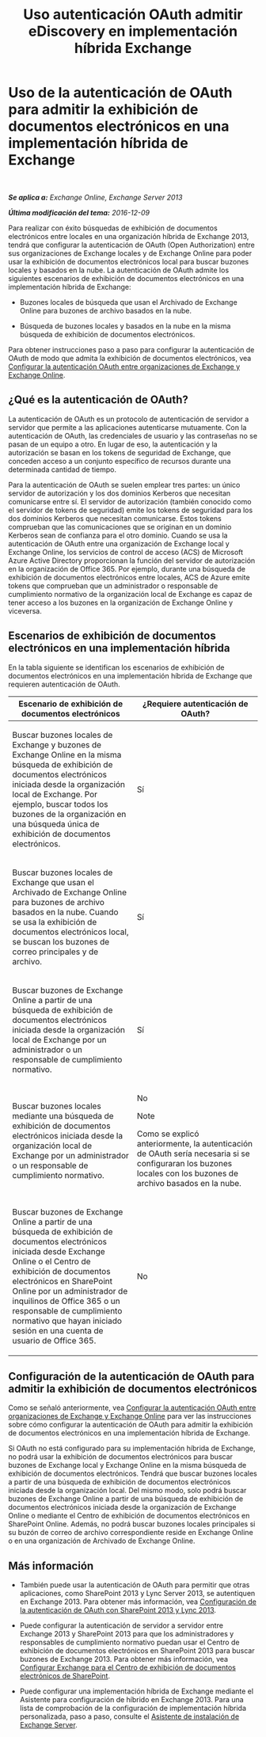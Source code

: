 ﻿---
title: 'Uso autenticación OAuth admitir eDiscovery en implementación híbrida Exchange'
TOCTitle: Uso de la autenticación de OAuth para admitir la exhibición de documentos electrónicos en una implementación híbrida de Exchange
ms:assetid: b069f8db-fbe1-4047-ad97-d00172ee6a12
ms:mtpsurl: https://technet.microsoft.com/es-es/library/Dn497703(v=EXCHG.150)
ms:contentKeyID: 61292930
ms.date: 05/22/2018
mtps_version: v=EXCHG.150
ms.translationtype: MT
---

# Uso de la autenticación de OAuth para admitir la exhibición de documentos electrónicos en una implementación híbrida de Exchange

 

_**Se aplica a:** Exchange Online, Exchange Server 2013_

_**Última modificación del tema:** 2016-12-09_

Para realizar con éxito búsquedas de exhibición de documentos electrónicos entre locales en una organización híbrida de Exchange 2013, tendrá que configurar la autenticación de OAuth (Open Authorization) entre sus organizaciones de Exchange locales y de Exchange Online para poder usar la exhibición de documentos electrónicos local para buscar buzones locales y basados en la nube. La autenticación de OAuth admite los siguientes escenarios de exhibición de documentos electrónicos en una implementación híbrida de Exchange:

  - Buzones locales de búsqueda que usan el Archivado de Exchange Online para buzones de archivo basados en la nube.

  - Búsqueda de buzones locales y basados en la nube en la misma búsqueda de exhibición de documentos electrónicos.

Para obtener instrucciones paso a paso para configurar la autenticación de OAuth de modo que admita la exhibición de documentos electrónicos, vea [Configurar la autenticación OAuth entre organizaciones de Exchange y Exchange Online](configure-oauth-authentication-between-exchange-and-exchange-online-organizations-exchange-2013-help.md).

## ¿Qué es la autenticación de OAuth?

La autenticación de OAuth es un protocolo de autenticación de servidor a servidor que permite a las aplicaciones autenticarse mutuamente. Con la autenticación de OAuth, las credenciales de usuario y las contraseñas no se pasan de un equipo a otro. En lugar de eso, la autenticación y la autorización se basan en los tokens de seguridad de Exchange, que conceden acceso a un conjunto específico de recursos durante una determinada cantidad de tiempo.

Para la autenticación de OAuth se suelen emplear tres partes: un único servidor de autorización y los dos dominios Kerberos que necesitan comunicarse entre sí. El servidor de autorización (también conocido como el servidor de tokens de seguridad) emite los tokens de seguridad para los dos dominios Kerberos que necesitan comunicarse. Estos tokens comprueban que las comunicaciones que se originan en un dominio Kerberos sean de confianza para el otro dominio. Cuando se usa la autenticación de OAuth entre una organización de Exchange local y Exchange Online, los servicios de control de acceso (ACS) de Microsoft Azure Active Directory proporcionan la función del servidor de autorización en la organización de Office 365. Por ejemplo, durante una búsqueda de exhibición de documentos electrónicos entre locales, ACS de Azure emite tokens que comprueban que un administrador o responsable de cumplimiento normativo de la organización local de Exchange es capaz de tener acceso a los buzones en la organización de Exchange Online y viceversa.

## Escenarios de exhibición de documentos electrónicos en una implementación híbrida

En la tabla siguiente se identifican los escenarios de exhibición de documentos electrónicos en una implementación híbrida de Exchange que requieren autenticación de OAuth.


<table>
<colgroup>
<col style="width: 50%" />
<col style="width: 50%" />
</colgroup>
<thead>
<tr class="header">
<th>Escenario de exhibición de documentos electrónicos</th>
<th>¿Requiere autenticación de OAuth?</th>
</tr>
</thead>
<tbody>
<tr class="odd">
<td><p>Buscar buzones locales de Exchange y buzones de Exchange Online en la misma búsqueda de exhibición de documentos electrónicos iniciada desde la organización local de Exchange. Por ejemplo, buscar todos los buzones de la organización en una búsqueda única de exhibición de documentos electrónicos.</p></td>
<td><p>Sí</p></td>
</tr>
<tr class="even">
<td><p>Buscar buzones locales de Exchange que usan el Archivado de Exchange Online para buzones de archivo basados en la nube. Cuando se usa la exhibición de documentos electrónicos local, se buscan los buzones de correo principales y de archivo.</p></td>
<td><p>Sí</p></td>
</tr>
<tr class="odd">
<td><p>Buscar buzones de Exchange Online a partir de una búsqueda de exhibición de documentos electrónicos iniciada desde la organización local de Exchange por un administrador o un responsable de cumplimiento normativo.</p></td>
<td><p>Sí</p></td>
</tr>
<tr class="even">
<td><p>Buscar buzones locales mediante una búsqueda de exhibición de documentos electrónicos iniciada desde la organización local de Exchange por un administrador o un responsable de cumplimiento normativo.</p></td>
<td><p>No</p>

> [!NOTE]
> Como se explicó anteriormente, la autenticación de OAuth sería necesaria si se configuraran los buzones locales con los buzones de archivo basados en la nube.


</td>
</tr>
<tr class="odd">
<td><p>Buscar buzones de Exchange Online a partir de una búsqueda de exhibición de documentos electrónicos iniciada desde Exchange Online o el Centro de exhibición de documentos electrónicos en SharePoint Online por un administrador de inquilinos de Office 365 o un responsable de cumplimiento normativo que hayan iniciado sesión en una cuenta de usuario de Office 365.</p></td>
<td><p>No</p></td>
</tr>
</tbody>
</table>


## Configuración de la autenticación de OAuth para admitir la exhibición de documentos electrónicos

Como se señaló anteriormente, vea [Configurar la autenticación OAuth entre organizaciones de Exchange y Exchange Online](configure-oauth-authentication-between-exchange-and-exchange-online-organizations-exchange-2013-help.md) para ver las instrucciones sobre cómo configurar la autenticación de OAuth para admitir la exhibición de documentos electrónicos en una implementación híbrida de Exchange.

Si OAuth no está configurado para su implementación híbrida de Exchange, no podrá usar la exhibición de documentos electrónicos para buscar buzones de Exchange local y Exchange Online en la misma búsqueda de exhibición de documentos electrónicos. Tendrá que buscar buzones locales a partir de una búsqueda de exhibición de documentos electrónicos iniciada desde la organización local. Del mismo modo, solo podrá buscar buzones de Exchange Online a partir de una búsqueda de exhibición de documentos electrónicos iniciada desde la organización de Exchange Online o mediante el Centro de exhibición de documentos electrónicos en SharePoint Online. Además, no podrá buscar buzones locales principales si su buzón de correo de archivo correspondiente reside en Exchange Online o en una organización de Archivado de Exchange Online.

## Más información

  - También puede usar la autenticación de OAuth para permitir que otras aplicaciones, como SharePoint 2013 y Lync Server 2013, se autentiquen en Exchange 2013. Para obtener más información, vea [Configuración de la autenticación de OAuth con SharePoint 2013 y Lync 2013](configure-oauth-authentication-with-sharepoint-2013-and-lync-2013-exchange-2013-help.md).

  - Puede configurar la autenticación de servidor a servidor entre Exchange 2013 y SharePoint 2013 para que los administradores y responsables de cumplimiento normativo puedan usar el Centro de exhibición de documentos electrónicos en SharePoint 2013 para buscar buzones de Exchange 2013. Para obtener más información, vea [Configurar Exchange para el Centro de exhibición de documentos electrónicos de SharePoint](configure-exchange-for-sharepoint-ediscovery-center-exchange-2013-help.md).

  - Puede configurar una implementación híbrida de Exchange mediante el Asistente para configuración de híbrido en Exchange 2013. Para una lista de comprobación de la configuración de implementación híbrida personalizada, paso a paso, consulte el [Asistente de instalación de Exchange Server](https://go.microsoft.com/fwlink/p/?linkid=277105).

